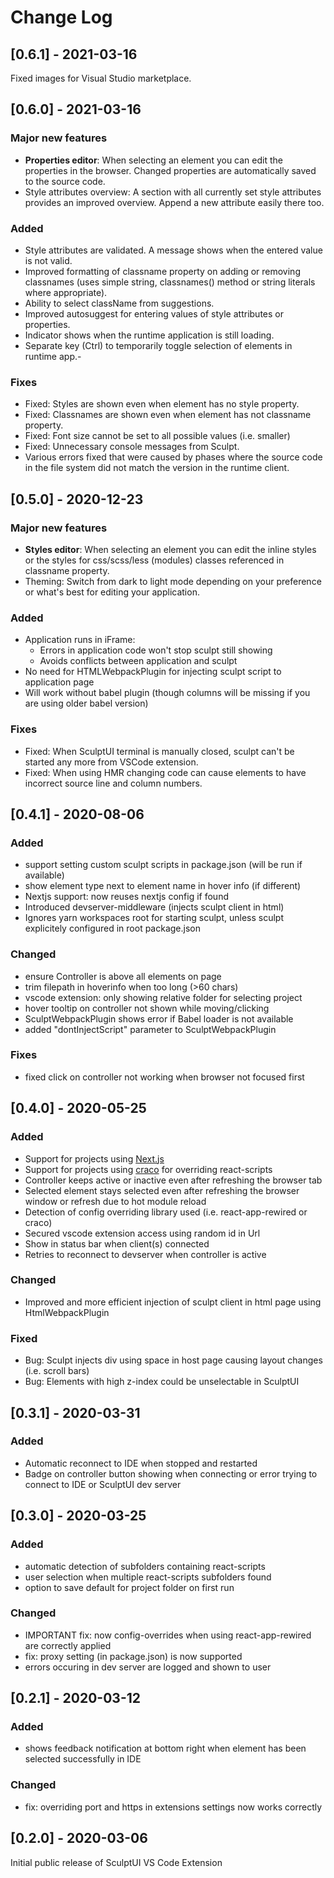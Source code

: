 # Change Log

## [0.6.1] - 2021-03-16

Fixed images for Visual Studio marketplace.

## [0.6.0] - 2021-03-16

### Major new features

- **Properties editor**: When selecting an element you can edit the properties in the browser. Changed properties are automatically saved to the source code.
- Style attributes overview: A section with all currently set style attributes provides an improved overview. Append a new attribute easily there too.

### Added

- Style attributes are validated. A message shows when the entered value is not valid.
- Improved formatting of classname property on adding or removing classnames (uses simple string, classnames() method or string literals where appropriate).
- Ability to select className from suggestions.
- Improved autosuggest for entering values of style attributes or properties.
- Indicator shows when the runtime application is still loading.
- Separate key (Ctrl) to temporarily toggle selection of elements in runtime app.-

### Fixes

- Fixed: Styles are shown even when element has no style property.
- Fixed: Classnames are shown even when element has not classname property.
- Fixed: Font size cannot be set to all possible values (i.e. smaller)
- Fixed: Unnecessary console messages from Sculpt.
- Various errors fixed that were caused by phases where the source code in the file system did not match the version in the runtime client.

## [0.5.0] - 2020-12-23

### Major new features

- **Styles editor**: When selecting an element you can edit the inline styles or the styles for css/scss/less (modules) classes referenced in classname property.
- Theming: Switch from dark to light mode depending on your preference or what's best for editing your application.

### Added

- Application runs in iFrame:
  - Errors in application code won't stop sculpt still showing
  - Avoids conflicts between application and sculpt
- No need for HTMLWebpackPlugin for injecting sculpt script to application page
- Will work without babel plugin (though columns will be missing if you are using older babel version)

### Fixes

- Fixed: When SculptUI terminal is manually closed, sculpt can't be started any more from VSCode extension.
- Fixed: When using HMR changing code can cause elements to have incorrect source line and column numbers.

## [0.4.1] - 2020-08-06

### Added

- support setting custom sculpt scripts in package.json (will be run if available)
- show element type next to element name in hover info (if different)
- Nextjs support: now reuses nextjs config if found
- Introduced devserver-middleware (injects sculpt client in html)
- Ignores yarn workspaces root for starting sculpt, unless sculpt explicitely configured in root package.json

### Changed

- ensure Controller is above all elements on page
- trim filepath in hoverinfo when too long (>60 chars)
- vscode extension: only showing relative folder for selecting project
- hover tooltip on controller not shown while moving/clicking
- SculptWebpackPlugin shows error if Babel loader is not available
- added "dontInjectScript" parameter to SculptWebpackPlugin

### Fixes

- fixed click on controller not working when browser not focused first

## [0.4.0] - 2020-05-25

### Added

- Support for projects using [Next.js](https://nextjs.org/)
- Support for projects using [craco](https://github.com/gsoft-inc/craco/) for overriding react-scripts
- Controller keeps active or inactive even after refreshing the browser tab
- Selected element stays selected even after refreshing the browser window or refresh due to hot module reload
- Detection of config overriding library used (i.e. react-app-rewired or craco)
- Secured vscode extension access using random id in Url
- Show in status bar when client(s) connected
- Retries to reconnect to devserver when controller is active

### Changed

- Improved and more efficient injection of sculpt client in html page using HtmlWebpackPlugin

### Fixed

- Bug: Sculpt injects div using space in host page causing layout changes (i.e. scroll bars)
- Bug: Elements with high z-index could be unselectable in SculptUI

## [0.3.1] - 2020-03-31

### Added

- Automatic reconnect to IDE when stopped and restarted
- Badge on controller button showing when connecting or error trying to connect to IDE or SculptUI dev server

## [0.3.0] - 2020-03-25

### Added

- automatic detection of subfolders containing react-scripts
- user selection when multiple react-scripts subfolders found
- option to save default for project folder on first run

### Changed

- IMPORTANT fix: now config-overrides when using react-app-rewired are correctly applied
- fix: proxy setting (in package.json) is now supported
- errors occuring in dev server are logged and shown to user

## [0.2.1] - 2020-03-12

### Added

- shows feedback notification at bottom right when element has been selected successfully in IDE

### Changed

- fix: overriding port and https in extensions settings now works correctly

## [0.2.0] - 2020-03-06

Initial public release of SculptUI VS Code Extension
